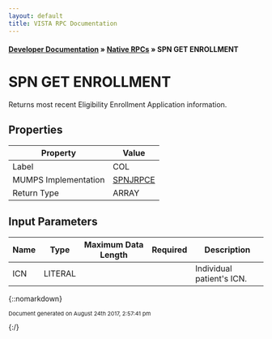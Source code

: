```yaml
---
layout: default
title: VISTA RPC Documentation
---
```


#### [Developer Documentation](../index) &#187; [Native RPCs](TableOfContents) &#187; SPN GET ENROLLMENT<br/>
# SPN GET ENROLLMENT

Returns most recent Eligibility Enrollment Application information.

## Properties

Property | Value
--- | ---
Label | COL
MUMPS Implementation | [SPNJRPCE](http://code.osehra.org/dox/Routine_SPNJRPCE_source.html)
Return Type | ARRAY


## Input Parameters

Name | Type | Maximum Data Length | Required | Description
--- | --- | --- | --- | ---
ICN | LITERAL |  |  | Individual patient&#x27;s ICN.



{::nomarkdown} <br/><p style="font-size: 11px">Document generated on August 24th 2017, 2:57:41 pm</p>{:/}